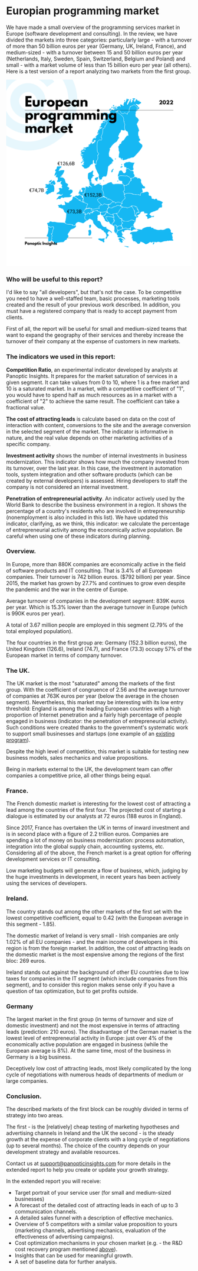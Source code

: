 # Europian programming market

We have made a small overview of the programming services market in Europe (software development and consulting). In the review, we have divided the markets into three categories: particularly large - with a turnover of more than 50 billion euros per year (Germany, UK, Ireland, France), and medium-sized - with a turnover between 15 and 50 billion euros per year (Netherlands, Italy, Sweden, Spain, Switzerland, Belgium and Poland) and small - with a market volume of less than 15 billion euro per year (all others). Here is a test version of a report analyzing two markets from the first group.

![Europian programming market](https://github.com/InsidePanoptic/Reports/blob/main/img/euprogrammingmarket.png)

### Who will be useful to this report?

I'd like to say "all developers", but that's not the case. To be competitive you need to have a well-staffed team, basic processes, marketing tools created and the result of your previous work described. In addition, you must have a registered company that is ready to accept payment from clients.

First of all, the report will be useful for small and medium-sized teams that want to expand the geography of their services and thereby increase the turnover of their company at the expense of customers in new markets.
 
### The indicators we used in this report:
 
**Competition Ratio**, an experimental indicator developed by analysts at Panoptic Insights. It prepares for the market saturation of services in a given segment. It can take values from 0 to 10, where 1 is a free market and 10 is a saturated market. In a market, with a competitive coefficient of "1", you would have to spend half as much resources as in a market with a coefficient of "2" to achieve the same result. The coefficient can take a fractional value.
 
**The cost of attracting leads** is calculate based on data on the cost of interaction with content, conversions to the site and the average conversion in the selected segment of the market. The indicator is informative in nature, and the real value depends on other marketing activities of a specific company.
 
**Investment activity** shows the number of internal investments in business modernization. This indicator shows how much the company invested from its turnover, over the last year. In this case, the investment in automation tools, system integration and other software products (which can be created by external developers) is assessed. Hiring developers to staff the company is not considered an internal investment.
 
**Penetration of entrepreneurial activity**. An indicator actively used by the World Bank to describe the business environment in a region. It shows the percentage of a country's residents who are involved in entrepreneurship (nonemployment is also included in this list).  We have updated this indicator, clarifying, as we think, this indicator: we calculate the percentage of entrepreneurial activity among the economically active population. Be careful when using one of these indicators during planning.  

### Overview.
 
In Europe, more than 880K companies are economically active in the field of software products and IT consulting. That is 3.4% of all European companies. Their turnover is 742 billion euros. ($792 billion) per year. Since 2015, the market has grown by 27.7% and continues to grow even despite the pandemic and the war in the centre of Europe.
 
Average turnover of companies in the development segment: 839K euros per year. Which is 15.3% lower than the average turnover in Europe (which is 990K euros per year).
 
A total of 3.67 million people are employed in this segment (2.79% of the total employed population).
 
The four countries in the first group are: Germany (152.3 billion euros), the United Kingdom (126.6), Ireland (74.7), and France (73.3) occupy 57% of the European market in terms of company turnover.

### The UK.
 
The UK market is the most "saturated" among the markets of the first group. With the coefficient of congruence of 2.56 and the average turnover of companies at 763K euros per year (below the average in the chosen segment). Nevertheless, this market may be interesting with its low entry threshold: England is among the leading European countries with a high proportion of Internet penetration and a fairly high percentage of people engaged in business (indicator: the penetration of entrepreneurial activity). Such conditions were created thanks to the government's systematic work to support small businesses and startups (one example of an [existing program](https://tinyurl.com/qhwga75)).
 
Despite the high level of competition, this market is suitable for testing new business models, sales mechanics and value propositions.
 
Being in markets external to the UK, the development team can offer companies a competitive price, all other things being equal.

### France.
 
The French domestic market is interesting for the lowest cost of attracting a lead among the countries of the first four. The projected cost of starting a dialogue is estimated by our analysts at 72 euros (188 euros in England).
 
Since 2017, France has overtaken the UK in terms of inward investment and is in second place with a figure of 2.2 trillion euros. Companies are spending a lot of money on business modernization: process automation, integration into the global supply chain, accounting systems, etc. Considering all of the above, the French market is a great option for offering development services or IT consulting.
 
Low marketing budgets will generate a flow of business, which, judging by the huge investments in development, in recent years has been actively using the services of developers.
 
### Ireland.
 
The country stands out among the other markets of the first set with the lowest competitive coefficient, equal to 0.42 (with the European average in this segment - 1.85).
 
The domestic market of Ireland is very small - Irish companies are only 1.02% of all EU companies - and the main income of developers in this region is from the foreign market. In addition, the cost of attracting leads on the domestic market is the most expensive among the regions of the first bloc: 269 euros.
 
Ireland stands out against the background of other EU countries due to low taxes for companies in the IT segment (which include companies from this segment), and to consider this region makes sense only if you have a question of tax optimization, but to get profits outside.  
 
### Germany

The largest market in the first group (in terms of turnover and size of domestic investment) and not the most expensive in terms of attracting leads (prediction: 210 euros). The disadvantage of the German market is the lowest level of entrepreneurial activity in Europe: just over 4% of the economically active population are engaged in business (while the European average is 8%). At the same time, most of the business in Germany is a big business.
 
Deceptively low cost of attracting leads, most likely complicated by the long cycle of negotiations with numerous heads of departments of medium or large companies.
 
### Conclusion.
 
The described markets of the first block can be roughly divided in terms of strategy into two areas.
 
The first - is the [relatively] cheap testing of marketing hypotheses and advertising channels in Ireland and the UK the second - is the steady growth at the expense of corporate clients with a long cycle of negotiations (up to several months). The choice of the country depends on your development strategy and available resources.
 
Contact us at support@panopticinsights.com for more details in the extended report to help you create or update your growth strategy.
 
In the extended report you will receive:
- Target portrait of your service user (for small and medium-sized businesses)
- A forecast of the detailed cost of attracting leads in each of up to 3 communication channels.
- A detailed sales funnel with a description of effective mechanics.
- Overview of 5 competitors with a similar value proposition to yours (marketing channels, advertising mechanics, evaluation of the effectiveness of advertising campaigns).
- Cost optimization mechanisms in your chosen market (e.g. - the R&D cost recovery program mentioned [above](https://tinyurl.com/qhwga75)).
- Insights that can be used for meaningful growth.
- A set of baseline data for further analysis.
